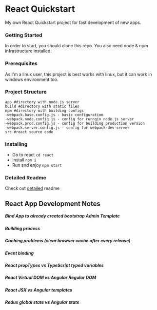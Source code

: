 # React Quickstart

My own React Quickstart project for fast development of new apps.

### Getting Started

In order to start, you should clone this repo. You also need node & npm infrastructure installed.

### Prerequisites

As I'm a linux user, this project is best works with linux, but it can work in windows environment too.

### Project Structure
```
app #directory with node.js server
build #directory with static files
npm #directory with building configs
-webpack.base.config.js - basic configuration
-webpack.node.config.js - config for runngin node.js server
-webpack.prod.config.js - config for building production version
-webpack.server.config.js - config for webpack-dev-server
src #react source code
```

### Installing

* Go to react ```cd react```
* Install ```npm i```
* Run and enjoy ```npm start```


### Detailed Readme

Check out [detailed](https://github.com/dgaydukov/react-quickstart/blob/master/README.md) readme


## React App Development Notes

##### Bind App to already created bootstrap Admin Template
##### Building process
##### Caching problems (clear browser cache after every release)
##### Event binding
##### React propTypes vs TypeScript typed variables
##### React Virtual DOM vs Angular Regular DOM
##### React JSX vs Angular templates
##### Redux global state vs Angular state